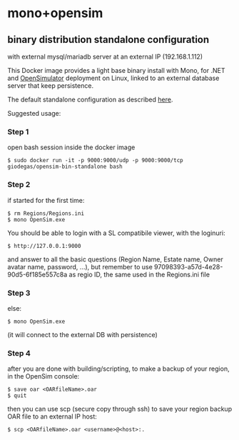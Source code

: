 # mono+opensim
## binary distribution standalone configuration

with external mysql/mariadb server at an external IP (192.168.1.112)

This Docker image provides a light base binary install with Mono, for .NET and [OpenSimulator](http://opensimulator.org)
deployment on Linux, linked to an external database server that keep persistence.

The default standalone configuration as described [here](http://opensimulator.org/wiki/Configuration).

Suggested usage:

### Step 1 
open bash session inside the docker image

    $ sudo docker run -it -p 9000:9000/udp -p 9000:9000/tcp giodegas/opensim-bin-standalone bash

### Step 2
if started for the first time:

    $ rm Regions/Regions.ini 
    $ mono OpenSim.exe

You should be able to login with a SL compatibile viewer, with the loginuri:

    $ http://127.0.0.1:9000
and answer to all the basic questions (Region Name, Estate name, Owner avatar name, password, ...), but remember to use 97098393-a57d-4e28-90d5-6f185e557c8a as regio ID, the same used in the Regions.ini file

### Step 3
else:

    $ mono OpenSim.exe

(it will connect to the external DB with persistence)

### Step 4 
after you are done with building/scripting, to make a backup of your region, in the OpenSim console:

    $ save oar <OARfileName>.oar
    $ quit

then you can use scp (secure copy through ssh) to save your region backup OAR file to an external IP host:

    $ scp <OARfileName>.oar <username>@<host>:.
    

